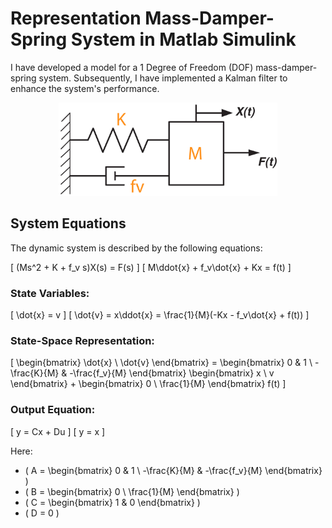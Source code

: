 # Representation Mass-Damper-Spring System in Matlab Simulink
I have developed a model for a 1 Degree of Freedom (DOF) mass-damper-spring system. Subsequently, I have implemented a Kalman filter to enhance the system's performance.
<div id="header" align="center">
  <img src="https://github.com/gurselturkeri/kalman_filter_mech_sys/blob/main/img/system_rep.jpg" width="350"/>
 </div>

## System Equations

The dynamic system is described by the following equations:

\[ (Ms^2 + K + f_v s)X(s) = F(s) \]
\[ M\ddot{x} + f_v\dot{x} + Kx = f(t) \]

### State Variables:

\[ \dot{x} = v \]
\[ \dot{v} = x\ddot{x} = \frac{1}{M}(-Kx - f_v\dot{x} + f(t)) \]

### State-Space Representation:

\[ \begin{bmatrix} \dot{x} \\ \dot{v} \end{bmatrix} = \begin{bmatrix} 0 & 1 \\ -\frac{K}{M} & -\frac{f_v}{M} \end{bmatrix} \begin{bmatrix} x \\ v \end{bmatrix} + \begin{bmatrix} 0 \\ \frac{1}{M} \end{bmatrix} f(t) \]

### Output Equation:

\[ y = Cx + Du \]
\[ y = x \]

Here:
- \( A = \begin{bmatrix} 0 & 1 \\ -\frac{K}{M} & -\frac{f_v}{M} \end{bmatrix} \)
- \( B = \begin{bmatrix} 0 \\ \frac{1}{M} \end{bmatrix} \)
- \( C = \begin{bmatrix} 1 & 0 \end{bmatrix} \)
- \( D = 0 \)

